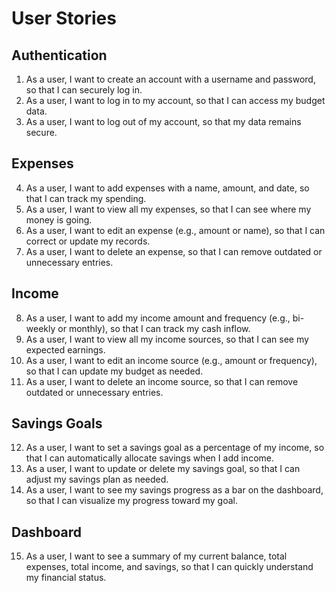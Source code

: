 # User Stories

## Authentication

1. As a user, I want to create an account with a username and password, so that I can securely log in.
2. As a user, I want to log in to my account, so that I can access my budget data.
3. As a user, I want to log out of my account, so that my data remains secure.

## Expenses

4. As a user, I want to add expenses with a name, amount, and date, so that I can track my spending.
5. As a user, I want to view all my expenses, so that I can see where my money is going.
6. As a user, I want to edit an expense (e.g., amount or name), so that I can correct or update my records.
7. As a user, I want to delete an expense, so that I can remove outdated or unnecessary entries.

## Income

8. As a user, I want to add my income amount and frequency (e.g., bi-weekly or monthly), so that I can track my cash inflow.
9. As a user, I want to view all my income sources, so that I can see my expected earnings.
10. As a user, I want to edit an income source (e.g., amount or frequency), so that I can update my budget as needed.
11. As a user, I want to delete an income source, so that I can remove outdated or unnecessary entries.

## Savings Goals

12. As a user, I want to set a savings goal as a percentage of my income, so that I can automatically allocate savings when I add income.
13. As a user, I want to update or delete my savings goal, so that I can adjust my savings plan as needed.
14. As a user, I want to see my savings progress as a bar on the dashboard, so that I can visualize my progress toward my goal.

## Dashboard

15. As a user, I want to see a summary of my current balance, total expenses, total income, and savings, so that I can quickly understand my financial status.